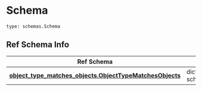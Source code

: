 # Schema
```
type: schemas.Schema
```

## Ref Schema Info
Ref Schema | Input Type | Output Type
---------- | ---------- | -----------
[**object_type_matches_objects.ObjectTypeMatchesObjects**](../../../../../../components/schema/object_type_matches_objects.md) | dict, schemas.immutabledict | schemas.immutabledict
